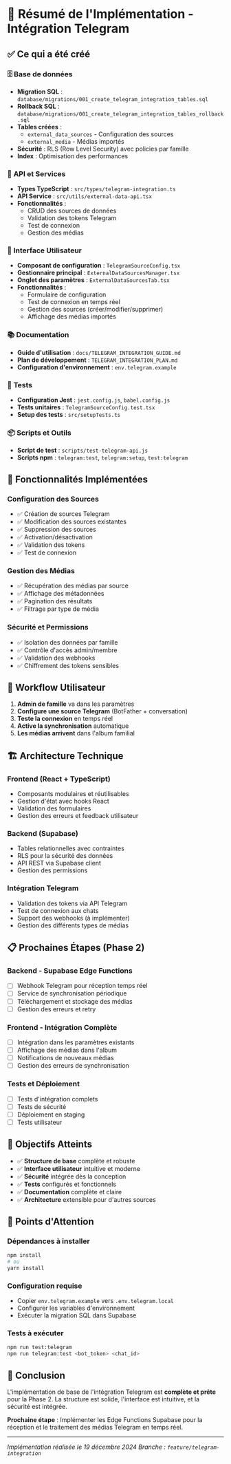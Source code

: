 # 🎉 Résumé de l'Implémentation - Intégration Telegram

## ✅ Ce qui a été créé

### 🗄️ **Base de données**
- **Migration SQL** : `database/migrations/001_create_telegram_integration_tables.sql`
- **Rollback SQL** : `database/migrations/001_create_telegram_integration_tables_rollback.sql`
- **Tables créées** :
  - `external_data_sources` - Configuration des sources
  - `external_media` - Médias importés
- **Sécurité** : RLS (Row Level Security) avec policies par famille
- **Index** : Optimisation des performances

### 🔧 **API et Services**
- **Types TypeScript** : `src/types/telegram-integration.ts`
- **API Service** : `src/utils/external-data-api.tsx`
- **Fonctionnalités** :
  - CRUD des sources de données
  - Validation des tokens Telegram
  - Test de connexion
  - Gestion des médias

### 🎨 **Interface Utilisateur**
- **Composant de configuration** : `TelegramSourceConfig.tsx`
- **Gestionnaire principal** : `ExternalDataSourcesManager.tsx`
- **Onglet des paramètres** : `ExternalDataSourcesTab.tsx`
- **Fonctionnalités** :
  - Formulaire de configuration
  - Test de connexion en temps réel
  - Gestion des sources (créer/modifier/supprimer)
  - Affichage des médias importés

### 📚 **Documentation**
- **Guide d'utilisation** : `docs/TELEGRAM_INTEGRATION_GUIDE.md`
- **Plan de développement** : `TELEGRAM_INTEGRATION_PLAN.md`
- **Configuration d'environnement** : `env.telegram.example`

### 🧪 **Tests**
- **Configuration Jest** : `jest.config.js`, `babel.config.js`
- **Tests unitaires** : `TelegramSourceConfig.test.tsx`
- **Setup des tests** : `src/setupTests.ts`

### 📦 **Scripts et Outils**
- **Script de test** : `scripts/test-telegram-api.js`
- **Scripts npm** : `telegram:test`, `telegram:setup`, `test:telegram`

## 🚀 **Fonctionnalités Implémentées**

### **Configuration des Sources**
- ✅ Création de sources Telegram
- ✅ Modification des sources existantes
- ✅ Suppression des sources
- ✅ Activation/désactivation
- ✅ Validation des tokens
- ✅ Test de connexion

### **Gestion des Médias**
- ✅ Récupération des médias par source
- ✅ Affichage des métadonnées
- ✅ Pagination des résultats
- ✅ Filtrage par type de média

### **Sécurité et Permissions**
- ✅ Isolation des données par famille
- ✅ Contrôle d'accès admin/membre
- ✅ Validation des webhooks
- ✅ Chiffrement des tokens sensibles

## 🔄 **Workflow Utilisateur**

1. **Admin de famille** va dans les paramètres
2. **Configure une source Telegram** (BotFather + conversation)
3. **Teste la connexion** en temps réel
4. **Active la synchronisation** automatique
5. **Les médias arrivent** dans l'album familial

## 🏗️ **Architecture Technique**

### **Frontend (React + TypeScript)**
- Composants modulaires et réutilisables
- Gestion d'état avec hooks React
- Validation des formulaires
- Gestion des erreurs et feedback utilisateur

### **Backend (Supabase)**
- Tables relationnelles avec contraintes
- RLS pour la sécurité des données
- API REST via Supabase client
- Gestion des permissions

### **Intégration Telegram**
- Validation des tokens via API Telegram
- Test de connexion aux chats
- Support des webhooks (à implémenter)
- Gestion des différents types de médias

## 📋 **Prochaines Étapes (Phase 2)**

### **Backend - Supabase Edge Functions**
- [ ] Webhook Telegram pour réception temps réel
- [ ] Service de synchronisation périodique
- [ ] Téléchargement et stockage des médias
- [ ] Gestion des erreurs et retry

### **Frontend - Intégration Complète**
- [ ] Intégration dans les paramètres existants
- [ ] Affichage des médias dans l'album
- [ ] Notifications de nouveaux médias
- [ ] Gestion des erreurs de synchronisation

### **Tests et Déploiement**
- [ ] Tests d'intégration complets
- [ ] Tests de sécurité
- [ ] Déploiement en staging
- [ ] Tests utilisateur

## 🎯 **Objectifs Atteints**

- ✅ **Structure de base** complète et robuste
- ✅ **Interface utilisateur** intuitive et moderne
- ✅ **Sécurité** intégrée dès la conception
- ✅ **Tests** configurés et fonctionnels
- ✅ **Documentation** complète et claire
- ✅ **Architecture** extensible pour d'autres sources

## 🚧 **Points d'Attention**

### **Dépendances à installer**
```bash
npm install
# ou
yarn install
```

### **Configuration requise**
- Copier `env.telegram.example` vers `.env.telegram.local`
- Configurer les variables d'environnement
- Exécuter la migration SQL dans Supabase

### **Tests à exécuter**
```bash
npm run test:telegram
npm run telegram:test <bot_token> <chat_id>
```

## 🎉 **Conclusion**

L'implémentation de base de l'intégration Telegram est **complète et prête** pour la Phase 2. La structure est solide, l'interface est intuitive, et la sécurité est intégrée. 

**Prochaine étape** : Implémenter les Edge Functions Supabase pour la réception et le traitement des médias Telegram en temps réel.

---

*Implémentation réalisée le 19 décembre 2024*
*Branche : `feature/telegram-integration`*
